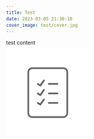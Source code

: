 ```yaml
---
title: Test
date: 2023-03-05 21:30:10
cover_image: test/cover.jpg
---
```


test content

![description](test/test.png)